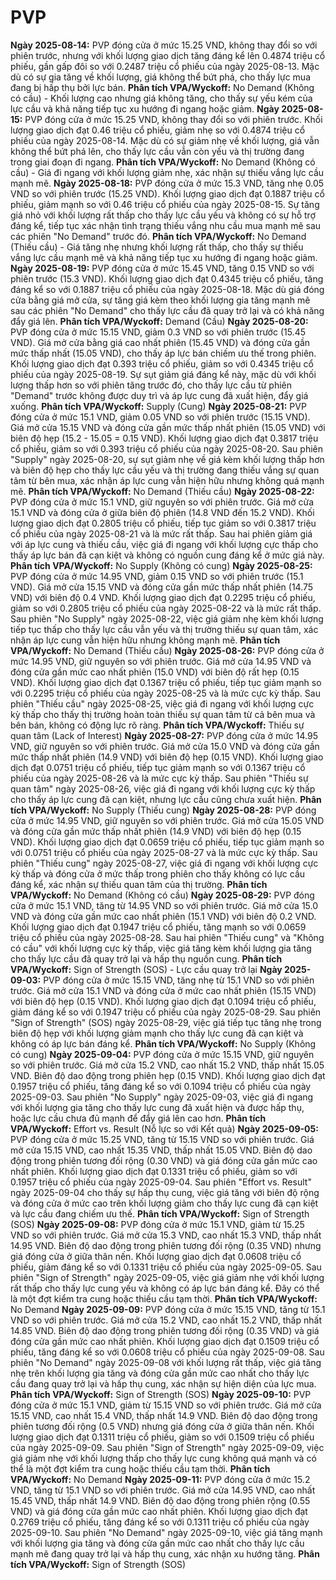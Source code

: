 # PVP

**Ngày 2025-08-14:** PVP đóng cửa ở mức 15.25 VND, không thay đổi so với phiên trước, nhưng với khối lượng giao dịch tăng đáng kể lên 0.4874 triệu cổ phiếu, gần gấp đôi so với 0.2487 triệu cổ phiếu của ngày 2025-08-13. Mặc dù có sự gia tăng về khối lượng, giá không thể bứt phá, cho thấy lực mua đang bị hấp thụ bởi lực bán. **Phân tích VPA/Wyckoff:** No Demand (Không có cầu) - Khối lượng cao nhưng giá không tăng, cho thấy sự yếu kém của lực cầu và khả năng tiếp tục xu hướng đi ngang hoặc giảm.
**Ngày 2025-08-15:** PVP đóng cửa ở mức 15.25 VND, không thay đổi so với phiên trước. Khối lượng giao dịch đạt 0.46 triệu cổ phiếu, giảm nhẹ so với 0.4874 triệu cổ phiếu của ngày 2025-08-14. Mặc dù có sự giảm nhẹ về khối lượng, giá vẫn không thể bứt phá lên, cho thấy lực cầu vẫn còn yếu và thị trường đang trong giai đoạn đi ngang. **Phân tích VPA/Wyckoff:** No Demand (Không có cầu) - Giá đi ngang với khối lượng giảm nhẹ, xác nhận sự thiếu vắng lực cầu mạnh mẽ.
**Ngày 2025-08-18:** PVP đóng cửa ở mức 15.3 VND, tăng nhẹ 0.05 VND so với phiên trước (15.25 VND). Khối lượng giao dịch đạt 0.1887 triệu cổ phiếu, giảm mạnh so với 0.46 triệu cổ phiếu của ngày 2025-08-15. Sự tăng giá nhỏ với khối lượng rất thấp cho thấy lực cầu yếu và không có sự hỗ trợ đáng kể, tiếp tục xác nhận tình trạng thiếu vắng nhu cầu mua mạnh mẽ sau các phiên "No Demand" trước đó. **Phân tích VPA/Wyckoff:** No Demand (Thiếu cầu) - Giá tăng nhẹ nhưng khối lượng rất thấp, cho thấy sự thiếu vắng lực cầu mạnh mẽ và khả năng tiếp tục xu hướng đi ngang hoặc giảm.
**Ngày 2025-08-19:** PVP đóng cửa ở mức 15.45 VND, tăng 0.15 VND so với phiên trước (15.3 VND). Khối lượng giao dịch đạt 0.4345 triệu cổ phiếu, tăng đáng kể so với 0.1887 triệu cổ phiếu của ngày 2025-08-18. Mặc dù giá đóng cửa bằng giá mở cửa, sự tăng giá kèm theo khối lượng gia tăng mạnh mẽ sau các phiên "No Demand" cho thấy lực cầu đã quay trở lại và có khả năng đẩy giá lên. **Phân tích VPA/Wyckoff:** Demand (Cầu)
**Ngày 2025-08-20:** PVP đóng cửa ở mức 15.15 VND, giảm 0.3 VND so với phiên trước (15.45 VND). Giá mở cửa bằng giá cao nhất phiên (15.45 VND) và đóng cửa gần mức thấp nhất (15.05 VND), cho thấy áp lực bán chiếm ưu thế trong phiên. Khối lượng giao dịch đạt 0.393 triệu cổ phiếu, giảm so với 0.4345 triệu cổ phiếu của ngày 2025-08-19. Sự sụt giảm giá đáng kể này, mặc dù với khối lượng thấp hơn so với phiên tăng trước đó, cho thấy lực cầu từ phiên "Demand" trước không được duy trì và áp lực cung đã xuất hiện, đẩy giá xuống. **Phân tích VPA/Wyckoff:** Supply (Cung)
**Ngày 2025-08-21:** PVP đóng cửa ở mức 15.1 VND, giảm 0.05 VND so với phiên trước (15.15 VND). Giá mở cửa 15.15 VND và đóng cửa gần mức thấp nhất phiên (15.05 VND) với biên độ hẹp (15.2 - 15.05 = 0.15 VND). Khối lượng giao dịch đạt 0.3817 triệu cổ phiếu, giảm so với 0.393 triệu cổ phiếu của ngày 2025-08-20. Sau phiên "Supply" ngày 2025-08-20, sự sụt giảm nhẹ về giá kèm khối lượng thấp hơn và biên độ hẹp cho thấy lực cầu yếu và thị trường đang thiếu vắng sự quan tâm từ bên mua, xác nhận áp lực cung vẫn hiện hữu nhưng không quá mạnh mẽ. **Phân tích VPA/Wyckoff:** No Demand (Thiếu cầu)
**Ngày 2025-08-22:** PVP đóng cửa ở mức 15.1 VND, giữ nguyên so với phiên trước. Giá mở cửa 15.1 VND và đóng cửa ở giữa biên độ phiên (14.8 VND đến 15.2 VND). Khối lượng giao dịch đạt 0.2805 triệu cổ phiếu, tiếp tục giảm so với 0.3817 triệu cổ phiếu của ngày 2025-08-21 và là mức rất thấp. Sau hai phiên giảm giá với áp lực cung và thiếu cầu, việc giá đi ngang với khối lượng cực thấp cho thấy áp lực bán đã cạn kiệt và không có nguồn cung đáng kể ở mức giá này. **Phân tích VPA/Wyckoff:** No Supply (Không có cung)
**Ngày 2025-08-25:** PVP đóng cửa ở mức 14.95 VND, giảm 0.15 VND so với phiên trước (15.1 VND). Giá mở cửa 15.15 VND và đóng cửa gần mức thấp nhất phiên (14.75 VND) với biên độ 0.4 VND. Khối lượng giao dịch đạt 0.2295 triệu cổ phiếu, giảm so với 0.2805 triệu cổ phiếu của ngày 2025-08-22 và là mức rất thấp. Sau phiên "No Supply" ngày 2025-08-22, việc giá giảm nhẹ kèm khối lượng tiếp tục thấp cho thấy lực cầu vẫn yếu và thị trường thiếu sự quan tâm, xác nhận áp lực cung vẫn hiện hữu nhưng không mạnh mẽ. **Phân tích VPA/Wyckoff:** No Demand (Thiếu cầu)
**Ngày 2025-08-26:** PVP đóng cửa ở mức 14.95 VND, giữ nguyên so với phiên trước. Giá mở cửa 14.95 VND và đóng cửa gần mức cao nhất phiên (15.0 VND) với biên độ rất hẹp (0.15 VND). Khối lượng giao dịch đạt 0.1367 triệu cổ phiếu, tiếp tục giảm mạnh so với 0.2295 triệu cổ phiếu của ngày 2025-08-25 và là mức cực kỳ thấp. Sau phiên "Thiếu cầu" ngày 2025-08-25, việc giá đi ngang với khối lượng cực kỳ thấp cho thấy thị trường hoàn toàn thiếu sự quan tâm từ cả bên mua và bên bán, không có động lực rõ ràng. **Phân tích VPA/Wyckoff:** Thiếu sự quan tâm (Lack of Interest)
**Ngày 2025-08-27:** PVP đóng cửa ở mức 14.95 VND, giữ nguyên so với phiên trước. Giá mở cửa 15.0 VND và đóng cửa gần mức thấp nhất phiên (14.9 VND) với biên độ hẹp (0.15 VND). Khối lượng giao dịch đạt 0.0751 triệu cổ phiếu, tiếp tục giảm mạnh so với 0.1367 triệu cổ phiếu của ngày 2025-08-26 và là mức cực kỳ thấp. Sau phiên "Thiếu sự quan tâm" ngày 2025-08-26, việc giá đi ngang với khối lượng cực kỳ thấp cho thấy áp lực cung đã cạn kiệt, nhưng lực cầu cũng chưa xuất hiện. **Phân tích VPA/Wyckoff:** No Supply (Thiếu cung)
**Ngày 2025-08-28:** PVP đóng cửa ở mức 14.95 VND, giữ nguyên so với phiên trước. Giá mở cửa 15.05 VND và đóng cửa gần mức thấp nhất phiên (14.9 VND) với biên độ hẹp (0.15 VND). Khối lượng giao dịch đạt 0.0659 triệu cổ phiếu, tiếp tục giảm mạnh so với 0.0751 triệu cổ phiếu của ngày 2025-08-27 và là mức cực kỳ thấp. Sau phiên "Thiếu cung" ngày 2025-08-27, việc giá đi ngang với khối lượng cực kỳ thấp và đóng cửa ở mức thấp trong phiên cho thấy không có lực cầu đáng kể, xác nhận sự thiếu quan tâm của thị trường. **Phân tích VPA/Wyckoff:** No Demand (Không có cầu)
**Ngày 2025-08-29:** PVP đóng cửa ở mức 15.1 VND, tăng từ 14.95 VND so với phiên trước. Giá mở cửa 15.0 VND và đóng cửa gần mức cao nhất phiên (15.1 VND) với biên độ 0.2 VND. Khối lượng giao dịch đạt 0.1947 triệu cổ phiếu, tăng mạnh so với 0.0659 triệu cổ phiếu của ngày 2025-08-28. Sau hai phiên "Thiếu cung" và "Không có cầu" với khối lượng cực kỳ thấp, việc giá tăng kèm khối lượng gia tăng cho thấy lực cầu đã quay trở lại và hấp thụ nguồn cung. **Phân tích VPA/Wyckoff:** Sign of Strength (SOS) - Lực cầu quay trở lại
**Ngày 2025-09-03:** PVP đóng cửa ở mức 15.15 VND, tăng nhẹ từ 15.1 VND so với phiên trước. Giá mở cửa 15.1 VND và đóng cửa ở mức cao nhất phiên (15.15 VND) với biên độ hẹp (0.15 VND). Khối lượng giao dịch đạt 0.1094 triệu cổ phiếu, giảm đáng kể so với 0.1947 triệu cổ phiếu của ngày 2025-08-29. Sau phiên "Sign of Strength" (SOS) ngày 2025-08-29, việc giá tiếp tục tăng nhẹ trong biên độ hẹp với khối lượng giảm mạnh cho thấy lực cung đã cạn kiệt và không có áp lực bán đáng kể. **Phân tích VPA/Wyckoff:** No Supply (Không có cung)
**Ngày 2025-09-04:** PVP đóng cửa ở mức 15.15 VND, giữ nguyên so với phiên trước. Giá mở cửa 15.2 VND, cao nhất 15.2 VND, thấp nhất 15.05 VND. Biên độ dao động trong phiên hẹp (0.15 VND). Khối lượng giao dịch đạt 0.1957 triệu cổ phiếu, tăng đáng kể so với 0.1094 triệu cổ phiếu của ngày 2025-09-03. Sau phiên "No Supply" ngày 2025-09-03, việc giá đi ngang với khối lượng gia tăng cho thấy lực cung đã xuất hiện và được hấp thụ, hoặc lực cầu chưa đủ mạnh để đẩy giá lên cao hơn. **Phân tích VPA/Wyckoff:** Effort vs. Result (Nỗ lực so với Kết quả)
**Ngày 2025-09-05:** PVP đóng cửa ở mức 15.25 VND, tăng từ 15.15 VND so với phiên trước. Giá mở cửa 15.15 VND, cao nhất 15.35 VND, thấp nhất 15.05 VND. Biên độ dao động trong phiên tương đối rộng (0.30 VND) và giá đóng cửa gần mức cao nhất phiên. Khối lượng giao dịch đạt 0.1331 triệu cổ phiếu, giảm so với 0.1957 triệu cổ phiếu của ngày 2025-09-04. Sau phiên "Effort vs. Result" ngày 2025-09-04 cho thấy sự hấp thụ cung, việc giá tăng với biên độ rộng và đóng cửa ở mức cao trên khối lượng giảm cho thấy lực cung đã cạn kiệt và lực cầu đang chiếm ưu thế. **Phân tích VPA/Wyckoff:** Sign of Strength (SOS)
**Ngày 2025-09-08:** PVP đóng cửa ở mức 15.1 VND, giảm từ 15.25 VND so với phiên trước. Giá mở cửa 15.3 VND, cao nhất 15.3 VND, thấp nhất 14.95 VND. Biên độ dao động trong phiên tương đối rộng (0.35 VND) nhưng giá đóng cửa ở giữa thân nến. Khối lượng giao dịch đạt 0.0608 triệu cổ phiếu, giảm đáng kể so với 0.1331 triệu cổ phiếu của ngày 2025-09-05. Sau phiên "Sign of Strength" ngày 2025-09-05, việc giá giảm nhẹ với khối lượng rất thấp cho thấy lực cung yếu và không có áp lực bán đáng kể. Đây có thể là một đợt kiểm tra cung hoặc thiếu cầu tạm thời. **Phân tích VPA/Wyckoff:** No Demand
**Ngày 2025-09-09:** PVP đóng cửa ở mức 15.15 VND, tăng từ 15.1 VND so với phiên trước. Giá mở cửa 15.2 VND, cao nhất 15.2 VND, thấp nhất 14.85 VND. Biên độ dao động trong phiên tương đối rộng (0.35 VND) và giá đóng cửa gần mức cao nhất phiên. Khối lượng giao dịch đạt 0.1509 triệu cổ phiếu, tăng đáng kể so với 0.0608 triệu cổ phiếu của ngày 2025-09-08. Sau phiên "No Demand" ngày 2025-09-08 với khối lượng rất thấp, việc giá tăng nhẹ trên khối lượng gia tăng và đóng cửa gần mức cao nhất cho thấy lực cầu đang quay trở lại và hấp thụ cung, xác nhận sự hiện diện của lực mua. **Phân tích VPA/Wyckoff:** Sign of Strength (SOS)
**Ngày 2025-09-10:** PVP đóng cửa ở mức 15.1 VND, giảm từ 15.15 VND so với phiên trước. Giá mở cửa 15.15 VND, cao nhất 15.4 VND, thấp nhất 14.9 VND. Biên độ dao động trong phiên tương đối rộng (0.5 VND) nhưng giá đóng cửa ở giữa thân nến. Khối lượng giao dịch đạt 0.1311 triệu cổ phiếu, giảm so với 0.1509 triệu cổ phiếu của ngày 2025-09-09. Sau phiên "Sign of Strength" ngày 2025-09-09, việc giá giảm nhẹ với khối lượng thấp cho thấy lực cung không quá mạnh và có thể là một đợt kiểm tra cung hoặc thiếu cầu tạm thời. **Phân tích VPA/Wyckoff:** No Demand
**Ngày 2025-09-11:** PVP đóng cửa ở mức 15.2 VND, tăng từ 15.1 VND so với phiên trước. Giá mở cửa 14.95 VND, cao nhất 15.45 VND, thấp nhất 14.9 VND. Biên độ dao động trong phiên rộng (0.55 VND) và giá đóng cửa gần mức cao nhất phiên. Khối lượng giao dịch đạt 0.2769 triệu cổ phiếu, tăng đáng kể so với 0.1311 triệu cổ phiếu của ngày 2025-09-10. Sau phiên "No Demand" ngày 2025-09-10, việc giá tăng mạnh với khối lượng gia tăng và đóng cửa gần mức cao nhất cho thấy lực cầu mạnh mẽ đang quay trở lại và hấp thụ cung, xác nhận xu hướng tăng. **Phân tích VPA/Wyckoff:** Sign of Strength (SOS)
